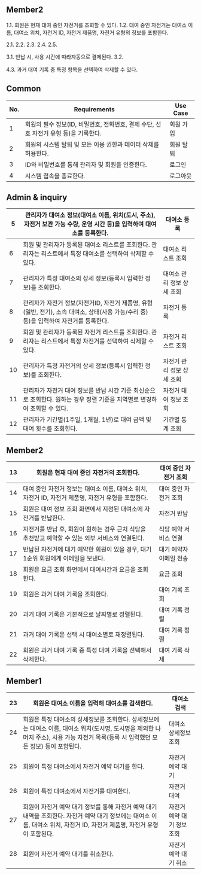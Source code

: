 ## Member2
1.1. 회원은 현재 대여 중인 자전거를 조회할 수 있다.
1.2. 대여 중인 자전거는 대여소 이름, 대여소 위치, 자전거 ID, 자전거 제품명, 자전거 유형의 정보를 포함한다.

2.1. 
2.2. 
2.3. 
2.4. 
2.5. 

3.1. 반납 시, 사용 시간에 따라자동으로 결제된다.
3.2. 


4.3. 과거 대여 기록 중 특정 항목을 선택하여 삭제할 수 있다.

## Common

| No. | Requirements | Use Case |
| --- | --- | --- |
| 1 | 회원의 필수 정보(ID, 비밀번호, 전화번호, 결제 수단, 선호 자전거 유형 등)을 기록한다. | 회원 가입 |
| 2 | 회원의 시스템 탈퇴 및 모든 이용 권한과 데이터 삭제를 허용한다. | 회원 탈퇴 |
| 3 | ID와 비밀번호를 통해 관리자 및 회원을 인증한다. | 로그인 |
| 4 | 시스템 접속을 종료한다. | 로그아웃 |

## Admin & inquiry

| 5 | 관리자가 대여소 정보(대여소 이름, 위치(도시, 주소), 자전거 보관 가능 수량, 운영 시간 등)을 입력하여 대여소를 등록한다. | 대여소 등록 |
| --- | --- | --- |
| 6 | 회원 및 관리자가 등록된 대여소 리스트를 조회한다. 관리자는 리스트에서 특정 대여소를 선택하여 삭제할 수 있다. | 대여소 리스트 조회 |
| 7 | 관리자가 특정 대여소의 상세 정보(등록시 입력한 정보)를 조회한다. | 대여소 관리 정보 상세 조회 |
| 8 | 관리자가 자전거 정보(자전거ID, 자전거 제품명, 유형(일반, 전기), 소속 대여소, 상태(사용 가능/수리 중) 등)을 입력하여 자전거를 등록한다. | 자전거 등록 |
| 9 | 회원 및 관리자가 등록된 자전거 리스트를 조회한다. 관리자는 리스트에서 특정 자전거를 선택하여 삭제할 수 있다. | 자전거 리스트 조회 |
| 10 | 관리자가 특정 자전거의 상세 정보(등록시 입력한 정보)를 조회한다. | 자전거 관리 정보 상세 조회 |
| 11 | 관리자가 자전거 대여 정보를 반납 시간 기준 최신순으로 조회한다. 원하는 경우 정렬 기준을 지역별로 변경하여 조회할 수 있다. | 자전거 대여 정보 조회 |
| 12 | 관리자가 기간별(1주일, 1개월, 1년)로 대여 금액 및 대여 횟수를 조회한다. | 기간별 통계 조회 |

## Member2

| 13 | 회원은 현재 대여 중인 자전거의 조회한다. | 대여 중인 자전거 조회 |
| --- | --- | --- |
| 14 | 대여 중인 자전거 정보는 대여소 이름, 대여소 위치, 자전거 ID, 자전거 제품명,  자전거 유형을 포함한다. | 대여 중인 자전거 조회 |
| 15 | 회원은 대여 정보 조회 화면에서 지정된 대여소에 자전거를 반납한다. | 자전거 반납 |
| 16 | 자전거를 반납 후, 회원이 원하는 경우 근처 식당을 추천받고 예약할 수 있는 외부 서비스와 연결된다. | 식당 예약 서비스 연결 |
| 17 | 반납된 자전거에 대기 예약한 회원이 있을 경우, 대기 1순위 회원에게 이메일을 보낸다. | 대기 예약자 이메일 전송 |
| 18 | 회원은 요금 조회 화면에서 대여시간과 요금을 조회한다. | 요금 조회 |
| 19 | 회원은 과거 대여 기록을 조회한다.  | 대여 기록 조회 |
| 20 | 과거 대여 기록은 기본적으로 날짜별로 정렬된다. | 대여 기록 정렬 |
| 21 | 과거 대여 기록은 선택 시 대여소별로 재정렬된다. | 대여 기록 정렬 |
| 22 | 회원은 과거 대여 기록 중 특정 대여 기록을 선택해서 삭제한다.  | 대여 기록 삭제 |

## Member1

| 23 | 회원은 대여소 이름을 입력해 대여소를 검색한다. | 대여소 검색 |
| --- | --- | --- |
| 24 | 회원은 특정 대여소의 상세정보를 조회한다. 상세정보에는 대여소 이름, 대여소 위치(도시명, 도시명을 제외한 나머지 주소), 사용 가능 자전거 목록(등록 시 입력했던 모든 정보) 등이 포함된다. | 대여소 상세정보 조회 |
| 25 | 회원이 특정 대여소에서 자전거 예약 대기를 한다. | 자전거 예약 대기 |
| 26 | 회원이 특정 대여소에서 자전거를 대여한다. | 자전거 대여 |
| 27 | 회원이 자전거 예약 대기 정보를 통해 자전거 예약 대기 내역을 조회한다. 자전거 예약 대기 정보에는 대여소 이름, 대여소 위치, 자전거 ID, 자전거 제품명, 자전거 유형이 포함된다. | 자전거 예약 대기 정보 조회 |
|28 | 회원이 자전거 예약 대기를 취소한다. | 자전거 예약 대기 취소 |